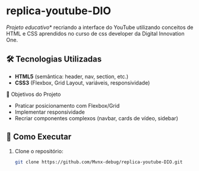 # replica-youtube-DIO
*Projeto educativo** recriando a interface do YouTube utilizando conceitos de HTML e CSS aprendidos no curso de css developer da Digital Innovation One.

## 🛠 Tecnologias Utilizadas
- **HTML5** (semântica: header, nav, section, etc.)
- **CSS3** (Flexbox, Grid Layout, variáveis, responsividade)

🎯 Objetivos do Projeto
- Praticar posicionamento com Flexbox/Grid
- Implementar responsividade
- Recriar componentes complexos (navbar, cards de vídeo, sidebar)

## 🚀 Como Executar
1. Clone o repositório:
   ```bash
   git clone https://github.com/Mvnx-debug/replica-youtube-DIO.git
